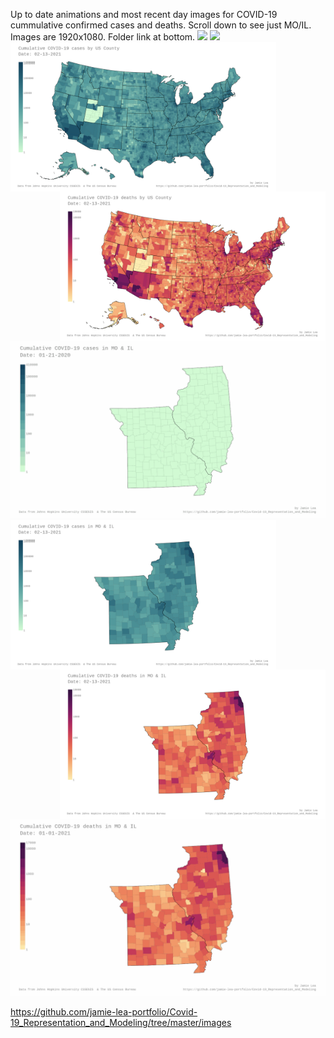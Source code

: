 Up to date animations and most recent day images for COVID-19 cummulative confirmed cases and deaths.
Scroll down to see just MO/IL.  Images are 1920x1080.  Folder link at bottom.
<img src=images/jh-log_cum_cases-USA_anim.gif>
<img align="left" width="425" src=images/jh-log_cum_cases-USA_most_recent_day.png>
<img align="right" width="425" src=images/jh-log_cum_deaths-USA_most_recent_day.png>
<img src=images/jh-log_cum_deaths-USA_anim.gif>

<img src=images/jh-log_cum_cases-MO_IL_anim.gif>
<img align="left" width="425" src=images/jh-log_cum_cases-MO_IL_most_recent_day.png>
<img align="right" width="425" src=images/jh-log_cum_deaths-MO_IL_most_recent_day.png>
<img src=images/jh-log_cum_deaths-MO_IL_anim.gif>


https://github.com/jamie-lea-portfolio/Covid-19_Representation_and_Modeling/tree/master/images
